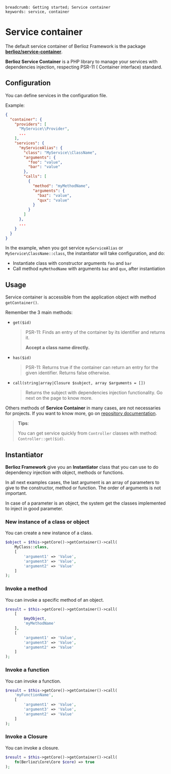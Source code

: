 ```index
breadcrumb: Getting started; Service container
keywords: service, container
```

# Service container

The default service container of Berlioz Framework is the package
[**berlioz/service-container**](https://github.com/BerliozFramework/ServiceContainer).

**Berlioz Service Container** is a PHP library to manage your services with dependencies injection, respecting PSR-11 (
Container interface) standard.

## Configuration

You can define services in the configuration file.

Example:

```json
{
  "container": {
    "providers": [
      "MyService\\Provider",
      ...
    ],
    "services": {
      "myServiceAlias": {
        "class": "MyService\\ClassName",
        "arguments": {
          "foo": "value",
          "bar": "value"
        },
        "calls": [
          {
            "method": "myMethodName",
            "arguments": {
              "baz": "value",
              "qux": "value"
            }
          }
        ]
      },
      ...
    }
  }
}
```

In the example, when you got service `myServiceAlias` or `MyService\ClassName::class`, the instantiator will take
configuration, and do:

- Instantiate class with constructor arguments `foo` and `bar`
- Call method `myMethodName` with arguments `baz` and `qux`, after instantiation

## Usage

Service container is accessible from the application object with method `getContainer()`.

Remember the 3 main methods:

- `get($id)`

  > PSR-11: Finds an entry of the container by its identifier and returns it.
  >
  > **Accept a class name directly.**

- `has($id)`

  > PSR-11: Returns true if the container can return an entry for the given identifier.
  > Returns false otherwise.

- `call(string|array|Closure $subject, array $arguments = [])`

  > Returns the subject with dependencies injection functionality.
  > Go next on the page to know more.

Others methods of **Service Container** in many cases, are not necessaries for projects. If you want to know more, go
on [repository documentation](https://github.com/BerliozFramework/ServiceContainer).

> **Tips**:
>
> You can get service quickly from `Controller` classes with method: `Controller::get($id)`.

## Instantiator

**Berlioz Framework** give you an **Instantiator** class that you can use to do dependency injection with object,
methods or functions.

In all next examples cases, the last argument is an array of parameters to give to the constructor, method or function.
The order of arguments is not important.

In case of a parameter is an object, the system get the classes implemented to inject in good parameter.

### New instance of a class or object

You can create a new instance of a class.

```php
$object = $this->getCore()->getContainer()->call(
    MyClass::class,
    [
        'argument1' => 'Value',
        'argument3' => 'Value',
        'argument2' => 'Value'
    ]
);
```

### Invoke a method

You can invoke a specific method of an object.

```php
$result = $this->getCore()->getContainer()->call(
    [
        $myObject,
        'myMethodName'
    ],
    [
        'argument1' => 'Value',
        'argument3' => 'Value',
        'argument2' => 'Value'
    ]
);
```

### Invoke a function

You can invoke a function.

```php
$result = $this->getCore()->getContainer()->call(
    'myFunctionName',
    [
        'argument1' => 'Value',
        'argument3' => 'Value',
        'argument2' => 'Value'
    ]
);
```

### Invoke a Closure

You can invoke a closure.

```php
$result = $this->getCore()->getContainer()->call(
    fn(Berlioz\Core\Core $core) => true
);
```